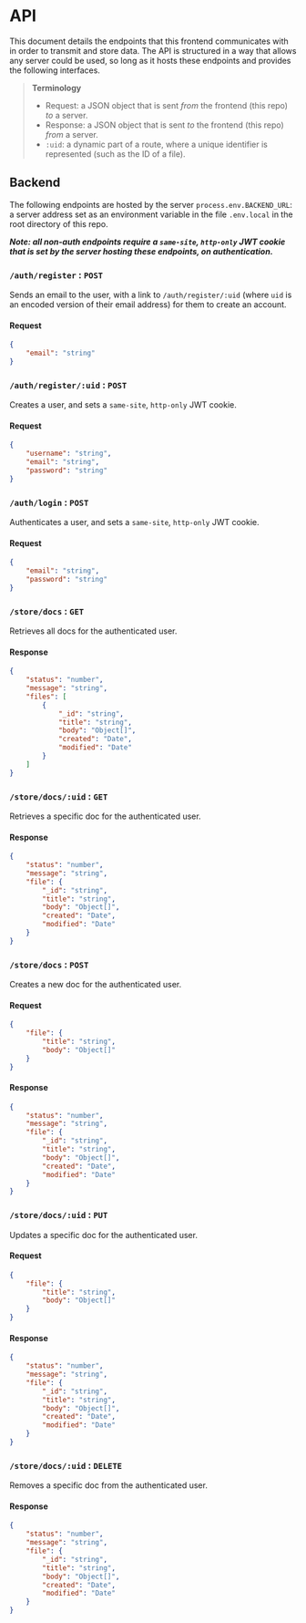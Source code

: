 # API

This document details the endpoints that this frontend communicates with in order to transmit and store data. The API is structured in a way that allows any server could be used, so long as it hosts these endpoints and provides the following interfaces.

> **Terminology**
>
> -  Request: a JSON object that is sent _from_ the frontend (this repo) _to_ a server.
> -  Response: a JSON object that is sent _to_ the frontend (this repo) _from_ a server.
> -  `:uid`: a dynamic part of a route, where a unique identifier is represented (such as the ID of a file).

## Backend

The following endpoints are hosted by the server `process.env.BACKEND_URL`: a server address set as an environment variable in the file `.env.local` in the root directory of this repo.

_**Note: all non-auth endpoints require a `same-site`, `http-only` JWT cookie that is set by the server hosting these endpoints, on authentication.**_

### `/auth/register` : `POST`

Sends an email to the user, with a link to `/auth/register/:uid` (where `uid` is an encoded version of their email address) for them to create an account.

#### Request

```json
{
	"email": "string"
}
```

### `/auth/register/:uid` : `POST`

Creates a user, and sets a `same-site`, `http-only` JWT cookie.

#### Request

```json
{
	"username": "string",
	"email": "string",
	"password": "string"
}
```

### `/auth/login` : `POST`

Authenticates a user, and sets a `same-site`, `http-only` JWT cookie.

#### Request

```json
{
	"email": "string",
	"password": "string"
}
```

### `/store/docs` : `GET`

Retrieves all docs for the authenticated user.

#### Response

```json
{
	"status": "number",
	"message": "string",
	"files": [
		{
			"_id": "string",
			"title": "string",
			"body": "Object[]",
			"created": "Date",
			"modified": "Date"
		}
	]
}
```

### `/store/docs/:uid` : `GET`

Retrieves a specific doc for the authenticated user.

#### Response

```json
{
	"status": "number",
	"message": "string",
	"file": {
		"_id": "string",
		"title": "string",
		"body": "Object[]",
		"created": "Date",
		"modified": "Date"
	}
}
```

### `/store/docs` : `POST`

Creates a new doc for the authenticated user.

#### Request

```json
{
	"file": {
		"title": "string",
		"body": "Object[]"
	}
}
```

#### Response

```json
{
	"status": "number",
	"message": "string",
	"file": {
		"_id": "string",
		"title": "string",
		"body": "Object[]",
		"created": "Date",
		"modified": "Date"
	}
}
```

### `/store/docs/:uid` : `PUT`

Updates a specific doc for the authenticated user.

#### Request

```json
{
	"file": {
		"title": "string",
		"body": "Object[]"
	}
}
```

#### Response

```json
{
	"status": "number",
	"message": "string",
	"file": {
		"_id": "string",
		"title": "string",
		"body": "Object[]",
		"created": "Date",
		"modified": "Date"
	}
}
```

### `/store/docs/:uid` : `DELETE`

Removes a specific doc from the authenticated user.

#### Response

```json
{
	"status": "number",
	"message": "string",
	"file": {
		"_id": "string",
		"title": "string",
		"body": "Object[]",
		"created": "Date",
		"modified": "Date"
	}
}
```
